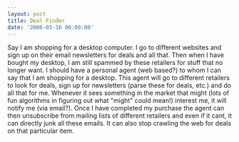 ```yaml
---
layout: post
title: Deal Finder
date: '2006-03-16 00:00:00'
---
```


Say I am shopping for a desktop computer. I go to different websites and sign up on their email newsletters for deals and all that. Then when I have bought my desktop, I am still spammed by these retailers for stuff that no longer want. I should have a personal agent (web based?) to whom I can say that I am shopping for a desktop. This agent will go to different retailers to look for deals, sign up for newsletters (parse these for deals, etc.) and do all that for me. Whenever it sees something in the market that might (lots of fun algorithms in figuring out what "might" could mean!) interest me, it will notify me (via email?). Once I have completed my purchase the agent can then unsubscribe from mailing lists of different retailers and even if it cant, it can directly junk all these emails. It can also stop crawling the web for deals on that particular item.

